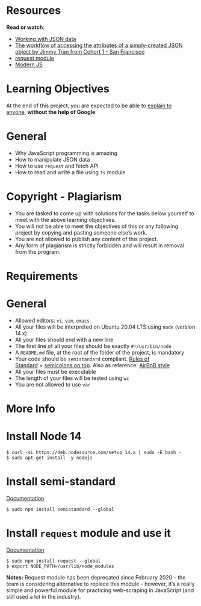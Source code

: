 # **Resources**

**Read or watch**:

- [Working with JSON data](https://intranet.alxswe.com/rltoken/ONv-sSv-FA87Mc5rMZmO6A)
- [The workflow of accessing the attributes of a simply-created JSON object by Jimmy Tran from Cohort 1 - San Francisco](https://intranet.alxswe.com/rltoken/zm0h7FqpQCZZpPZqxxwLxA)
- [request module](https://intranet.alxswe.com/rltoken/goymbxGy-cTc5ZdKBTUcTQ)
- [Modern JS](https://intranet.alxswe.com/rltoken/j2PStAUtVPdXKwrrFxpt0g)

# **Learning Objectives**

At the end of this project, you are expected to be able to [explain to anyone](https://intranet.alxswe.com/rltoken/yZIL5HK-2hHAP-RJF6yInQ), **without the help of Google**:

# **General**

- Why JavaScript programming is amazing
- How to manipulate JSON data
- How to use `request` and fetch API
- How to read and write a file using `fs` module

# **Copyright - Plagiarism**

- You are tasked to come up with solutions for the tasks below yourself to meet with the above learning objectives.
- You will not be able to meet the objectives of this or any following project by copying and pasting someone else’s work.
- You are not allowed to publish any content of this project.
- Any form of plagiarism is strictly forbidden and will result in removal from the program.

# **Requirements**

# **General**

- Allowed editors: `vi`, `vim`, `emacs`
- All your files will be interpreted on Ubuntu 20.04 LTS using `node` (version 14.x)
- All your files should end with a new line
- The first line of all your files should be exactly `#!/usr/bin/node`
- A `README.md` file, at the root of the folder of the project, is mandatory
- Your code should be `semistandard` compliant. [Rules of Standard](https://intranet.alxswe.com/rltoken/W9rASrTqkF-xXjcwomrMLw) + [semicolons on top](https://intranet.alxswe.com/rltoken/GXh9DyGGivUB7pdq9Oqmzg). Also as reference: [AirBnB style](https://intranet.alxswe.com/rltoken/NZR55f9vk1dZXj5q7UI5mQ)
- All your files must be executable
- The length of your files will be tested using `wc`
- You are not allowed to use `var`

# **More Info**

# **Install Node 14**

```
$ curl -sL https://deb.nodesource.com/setup_14.x | sudo -E bash -
$ sudo apt-get install -y nodejs

```

# **Install semi-standard**

[Documentation](https://intranet.alxswe.com/rltoken/GXh9DyGGivUB7pdq9Oqmzg)

```
$ sudo npm install semistandard --global

```

# **Install `request` module and use it**

[Documentation](https://intranet.alxswe.com/rltoken/goymbxGy-cTc5ZdKBTUcTQ)

```
$ sudo npm install request --global
$ export NODE_PATH=/usr/lib/node_modules

```

**Notes:** Request module has been deprecated since February 2020 - the team is considering alternative to replace this module - however, it’s a really simple and powerful module for practicing web-scraping in JavaScript (and still used a lot in the industry).
